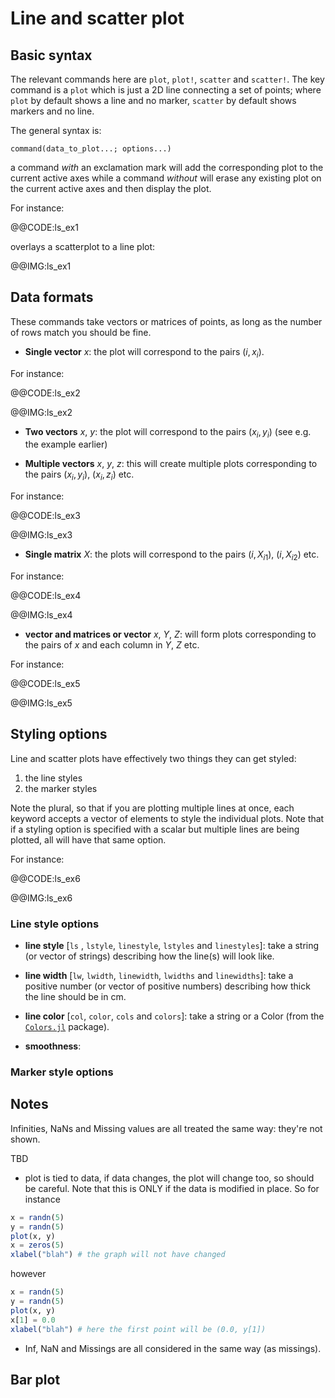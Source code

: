 # Line and scatter plot

## Basic syntax

The relevant commands here are `plot`, `plot!`, `scatter` and `scatter!`.
The key command is a `plot` which is just a 2D line connecting a set of points; where `plot` by default shows a line and no marker, `scatter` by default shows markers and no line.

The general syntax is:

```
command(data_to_plot...; options...)
```

a command *with* an exclamation mark will add the corresponding plot to the current active axes while a command *without* will erase any existing plot on the current active axes and then display the plot.

For instance:

@@CODE:ls_ex1

overlays a scatterplot to a line plot:

@@IMG:ls_ex1

## Data formats

These commands take vectors or matrices of points, as long as the number of rows match you should be fine.

* **Single vector** $x$: the plot will correspond to the pairs $(i, x_i)$.

For instance:

@@CODE:ls_ex2

@@IMG:ls_ex2

* **Two vectors** $x$, $y$: the plot will correspond to the pairs $(x_i, y_i)$ (see e.g. the example earlier)

* **Multiple vectors** $x$, $y$, $z$: this will create multiple plots corresponding to the pairs $(x_i, y_i)$, $(x_i, z_i)$ etc.

For instance:

@@CODE:ls_ex3

@@IMG:ls_ex3

* **Single matrix** $X$: the plots will correspond to the pairs $(i, X_{i1})$, $(i, X_{i2})$ etc.

For instance:

@@CODE:ls_ex4

@@IMG:ls_ex4

* **vector and matrices or vector** $x$, $Y$, $Z$: will form plots corresponding to the pairs of $x$ and each column in $Y$, $Z$ etc.

For instance:

@@CODE:ls_ex5

@@IMG:ls_ex5

## Styling options

Line and scatter plots have effectively two things they can get styled:

1. the line styles
2. the marker styles

Note the plural, so that if you are plotting multiple lines at once, each keyword accepts a vector of elements to style the individual plots.
Note that if a styling option is specified with a scalar but multiple lines are being plotted, all will have that same option.

For instance:

@@CODE:ls_ex6

@@IMG:ls_ex6

### Line style options

- **line style** [`ls` , `lstyle`, `linestyle`, `lstyles` and `linestyles`]: take a string (or vector of strings) describing how the line(s) will look like.

- **line width** [`lw`, `lwidth`, `linewidth`, `lwidths` and `linewidths`]: take a positive number (or vector of positive numbers) describing how thick the line should be in cm.

- **line color** [`col`, `color`, `cols` and `colors`]: take a string or a Color (from the [`Colors.jl`](https://github.com/JuliaGraphics/Colors.jl) package).

- **smoothness**:


### Marker style options

## Notes

Infinities, NaNs and Missing values are all treated the same way: they're not shown.

TBD
- plot is tied to data, if data changes, the plot will change too, so should be careful. Note that this is ONLY if the data is modified in place. So for instance

```julia
x = randn(5)
y = randn(5)
plot(x, y)
x = zeros(5)
xlabel("blah") # the graph will not have changed
```

however

```julia
x = randn(5)
y = randn(5)
plot(x, y)
x[1] = 0.0
xlabel("blah") # here the first point will be (0.0, y[1])
```

- Inf, NaN and Missings are all considered in the same way (as missings).

## Bar plot
